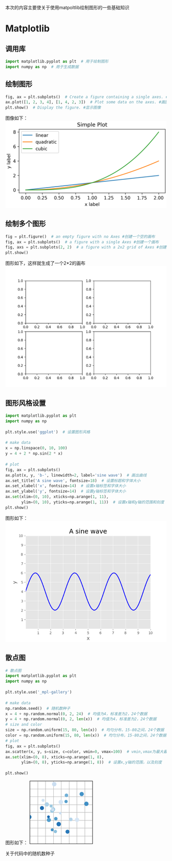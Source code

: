 本次的内容主要使关于使用matpoltlib绘制图形的一些基础知识

# Matplotlib

## 调用库

```python
import matplotlib.pyplot as plt  # 用于绘制图形
import numpy as np  # 用于生成数据
```

## 绘制图形

```python
fig, ax = plt.subplots()  # Create a figure containing a single axes. #创建一个画布
ax.plot([1, 2, 3, 4], [1, 4, 2, 3])  # Plot some data on the axes. #画图
plt.show()  # Display the figure. #显示图像
```

图像如下：
![img.png](img.png)

## 绘制多个图形

```python
fig = plt.figure()  # an empty figure with no Axes #创建一个空的画布
fig, ax = plt.subplots()  # a figure with a single Axes #创建一个画布
fig, axs = plt.subplots(2, 2)  # a figure with a 2x2 grid of Axes #创建一个画布
plt.show()
```

图形如下，这样就生成了一个2*2的画布
![img_1.png](img_1.png)

## 图形风格设置

```python
import matplotlib.pyplot as plt
import numpy as np

plt.style.use('ggplot')  # 设置图形风格

# make data
x = np.linspace(0, 10, 100)
y = 4 + 2 * np.sin(2 * x)

# plot
fig, ax = plt.subplots()
ax.plot(x, y, 'b-', linewidth=2, label='sine wave')  # 画出曲线
ax.set_title('A sine wave', fontsize=18)  # 设置标题和字体大小
ax.set_xlabel('x', fontsize=14)  # 设置x轴标签和字体大小
ax.set_ylabel('y', fontsize=14)  # 设置y轴标签和字体大小
ax.set(xlim=(0, 10), xticks=np.arange(1, 11),
       ylim=(0, 10), yticks=np.arange(1, 11))  # 设置x轴和y轴的范围和刻度
plt.show()
```

图形如下：
![img_2.png](img_2.png)

## 散点图

```python
# 散点图
import matplotlib.pyplot as plt
import numpy as np

plt.style.use('_mpl-gallery')

# make data
np.random.seed()  # 随机数种子
x = 4 + np.random.normal(0, 2, 24)  # 均值为4，标准差为2，24个数据
y = 4 + np.random.normal(0, 2, len(x))  # 均值为4，标准差为2，24个数据
# size and color
size = np.random.uniform(15, 80, len(x))  # 均匀分布，15-80之间，24个数据
color = np.random.uniform(15, 80, len(x))  # 均匀分布，15-80之间，24个数据
# plot
fig, ax = plt.subplots()
ax.scatter(x, y, s=size, c=color, vmin=0, vmax=100)  # vmin,vmax为最大最小值
ax.set(xlim=(0, 8), xticks=np.arange(1, 8),
       ylim=(0, 8), yticks=np.arange(1, 8))  # 设置x,y轴的范围，以及刻度

plt.show()
```

图形如下：
![img_3.png](img_3.png)

关于代码中的随机数种子
